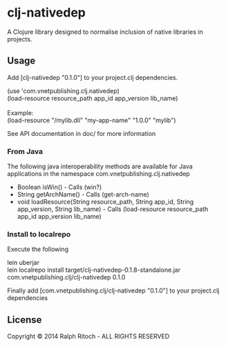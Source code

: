 # clj-nativedep

A Clojure library designed to normalise inclusion of native libraries
in projects.

## Usage

Add [clj-nativedep "0.1.0"] to your project.clj dependencies.



(use 'com.vnetpublishing.clj.nativedep)<br />
(load-resource resource_path app_id app_version lib_name)<br />
<br />
Example:<br />
(load-resource "/mylib.dll" "my-app-name" "1.0.0" "mylib")<br />

See API documentation in doc/ for more information

### From Java

The following java interoperability methods are available for Java 
applications in the namespace com.vnetpublishing.clj.nativedep

* Boolean isWin() - Calls (win?)
* String getArchName() - Calls (get-arch-name)
* void loadResource(String resource_path, 
   String app_id, 
   String app_version, 
   String lib_name) - Calls (load-resource resource_path app_id app_version lib_name)

### Install to localrepo

Execute the following

lein uberjar <br />
lein localrepo install target/clj-nativedep-0.1.8-standalone.jar com.vnetpublishing.clj/clj-nativedep 0.1.0

Finally add [com.vnetpublishing.clj/clj-nativedep "0.1.0"] to your project.clj dependencies

## License

Copyright © 2014 Ralph Ritoch - ALL RIGHTS RESERVED

